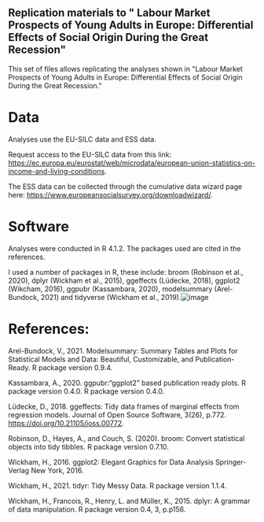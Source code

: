 ## Replication materials to " Labour Market Prospects of Young Adults in Europe: Differential Effects of Social Origin During the Great Recession"

This set of files allows replicating the analyses shown in "Labour Market Prospects of Young Adults in Europe: Differential Effects of Social Origin During the Great Recession."

# Data

Analyses use the EU-SILC data and ESS data.

Request access to the EU-SILC data from this link: https://ec.europa.eu/eurostat/web/microdata/european-union-statistics-on-income-and-living-conditions.

The ESS data can be collected through the cumulative data wizard page here: https://www.europeansocialsurvey.org/downloadwizard/.

# Software

Analyses were conducted in R 4.1.2. The packages used are cited in the references.

I used a number of packages in R, these include: broom (Robinson et al., 2020), dplyr (Wickham et al., 2015), ggeffects (Lüdecke, 2018), ggplot2 (Wikcham, 2016), ggpubr (Kassambara, 2020), modelsummary (Arel-Bundock, 2021) and tidyverse (Wickham et al., 2019).![image](https://user-images.githubusercontent.com/71493785/150564019-45b0d01c-ccf4-4be3-b98d-bdacaa474f25.png)

# References:

Arel-Bundock, V., 2021. Modelsummary: Summary Tables and Plots for Statistical Models and Data: Beautiful, Customizable, and Publication-Ready. R package version 0.9.4.

Kassambara, A., 2020. ggpubr:“ggplot2” based publication ready plots. R package version 0.4.0. R package version 0.4.0.

Lüdecke, D., 2018. ggeffects: Tidy data frames of marginal effects from regression models. Journal of Open Source Software, 3(26), p.772. https://doi.org/10.21105/joss.00772.

Robinson, D., Hayes, A., and Couch, S. (2020). broom: Convert statistical objects into tidy tibbles. R package version 0.7.10.

Wickham, H., 2016. ggplot2: Elegant Graphics for Data Analysis Springer-Verlag New York, 2016. 

Wickham, H., 2021. tidyr: Tidy Messy Data. R package version 1.1.4.

Wickham, H., Francois, R., Henry, L. and Müller, K., 2015. dplyr: A grammar of data manipulation. R package version 0.4, 3, p.p156.

